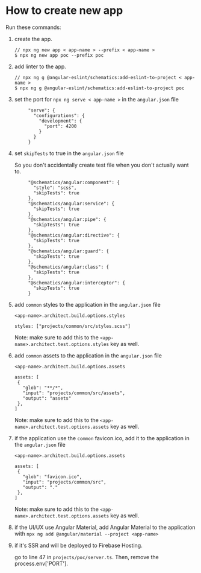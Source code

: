 # How to create new app

Run these commands:

1. create the app.

   ```
   // npx ng new app < app-name > --prefix < app-name >
   $ npx ng new app poc --prefix poc
   ```

2. add linter to the app.

   ```
   // npx ng g @angular-eslint/schematics:add-eslint-to-project < app-name >
   $ npx ng g @angular-eslint/schematics:add-eslint-to-project poc
   ```

3. set the port for `npx ng serve < app-name >` in the `angular.json` file

   ```
        "serve": {
          "configurations": {
            "development": {
              "port": 4200
            }
          }
        }
   ```

4. set `skipTests` to true in the `angular.json` file

   So you don't accidentally create test file when you don't actually want to.

   ```
        "@schematics/angular:component": {
          "style": "scss",
          "skipTests": true
        },
        "@schematics/angular:service": {
          "skipTests": true
        },
        "@schematics/angular:pipe": {
          "skipTests": true
        },
        "@schematics/angular:directive": {
          "skipTests": true
        },
        "@schematics/angular:guard": {
          "skipTests": true
        },
        "@schematics/angular:class": {
          "skipTests": true
        },
        "@schematics/angular:interceptor": {
          "skipTests": true
        }
   ```

5. add `common` styles to the application in the `angular.json` file

   `<app-name>.architect.build.options.styles`

   ```
   styles: ["projects/common/src/styles.scss"]
   ```

   Note: make sure to add this to the `<app-name>.architect.test.options.styles` key as well.

6. add `common` assets to the application in the `angular.json` file

   `<app-name>.architect.build.options.assets`

   ```
   assets: [
    {
      "glob": "**/*",
      "input": "projects/common/src/assets",
      "output": "assets"
    },
   ]
   ```

   Note: make sure to add this to the `<app-name>.architect.test.options.assets` key as well.

7. if the application use the `common` favicon.ico, add it to the application in the `angular.json` file

   `<app-name>.architect.build.options.assets`

   ```
   assets: [
    {
      "glob": "favicon.ico",
      "input": "projects/common/src",
      "output": "."
    },
   ]
   ```

   Note: make sure to add this to the `<app-name>.architect.test.options.assets` key as well.

8. if the UI/UX use Angular Material, add Angular Material to the application with `npx ng add @angular/material --project <app-name>`

9. if it's SSR and will be deployed to Firebase Hosting.

   go to line 47 in `projects/poc/server.ts`. Then, remove the process.env['PORT'].
